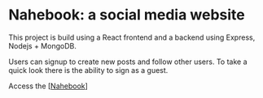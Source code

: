 # Nahebook: a social media website

This project is build using a React frontend and a backend using Express, Nodejs + MongoDB.

Users can signup to create new posts and follow other users. To take a quick look there is the ability to sign as a guest.

Access the [[Nahebook](https://nahebook-odin-frontend.netlify.app/)]
